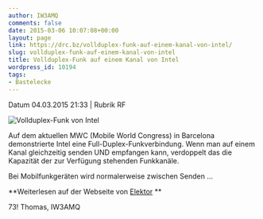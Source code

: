 ```yaml
---
author: IW3AMQ
comments: false
date: 2015-03-06 10:07:08+00:00
layout: page
link: https://drc.bz/vollduplex-funk-auf-einem-kanal-von-intel/
slug: vollduplex-funk-auf-einem-kanal-von-intel
title: Vollduplex-Funk auf einem Kanal von Intel
wordpress_id: 10194
tags:
- Bastelecke
---
```


Datum 04.03.2015 21:33 |  Rubrik RF 

![Vollduplex-Funk von Intel](http://www.elektor.de/media/Intel_FD.jpg)




Auf dem aktuellen MWC (Mobile World Congress) in Barcelona demonstrierte Intel eine Full-Duplex-Funkverbindung. Wenn man auf einem Kanal gleichzeitig senden UND empfangen kann, verdoppelt das die Kapazität der zur Verfügung stehenden Funkkanäle.

Bei Mobilfunkgeräten wird normalerweise zwischen Senden ...

**Weiterlesen auf der Webseite von [Elektor](http://www.elektor.de/news/vollduplex-funk-intel/?mc_cid=7fc3cc4751&mc_eid=144dcc80c2) **

73! Thomas, IW3AMQ




